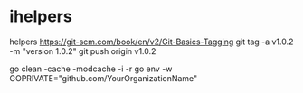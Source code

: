 # ihelpers
helpers
https://git-scm.com/book/en/v2/Git-Basics-Tagging
git tag -a v1.0.2 -m "version 1.0.2"
git push origin v1.0.2

go clean -cache -modcache -i -r
go env -w GOPRIVATE="github.com/YourOrganizationName"